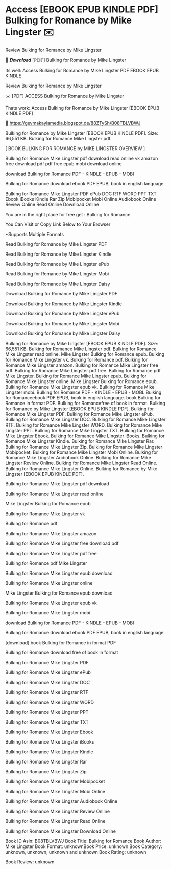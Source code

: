 # Access [EBOOK EPUB KINDLE PDF] Bulking for Romance by  Mike Lingster ✉️
Review Bulking for Romance by Mike Lingster

📨 𝑫𝒐𝒘𝒏𝒍𝒐𝒂𝒅 [ℙ𝔻𝔽] Bulking for Romance by Mike Lingster

Its well: Access Bulking for Romance by Mike Lingster PDF EBOOK EPUB KINDLE


Review Bulking for Romance by Mike Lingster

✉️ [PDF] ACCESS Bulking for Romance by Mike Lingster

Thats work: Access Bulking for Romance by Mike Lingster [EBOOK EPUB KINDLE PDF]



🌈 https://gevmakaylamedia.blogspot.de/88ZTySh/B08TBLVBWJ



Bulking for Romance by Mike Lingster [EBOOK EPUB KINDLE PDF]. Size: 66,551 KB. Bulking for Romance Mike Lingster pdf.

[ BOOK BULKING FOR ROMANCE by MIKE LINGSTER OVERVIEW ]

Bulking for Romance Mike Lingster pdf download read online vk amazon free download pdf pdf free epub mobi download online

download Bulking for Romance PDF - KINDLE - EPUB - MOBI

Bulking for Romance download ebook PDF EPUB, book in english language

Bulking for Romance Mike Lingster PDF ePub DOC RTF WORD PPT TXT Ebook iBooks Kindle Rar Zip Mobipocket Mobi Online Audiobook Online Review Online Read Online Download Online

You are in the right place for free get : Bulking for Romance

You Can Visit or Copy Link Below to Your Browser

*Supports Multiple Formats

Read Bulking for Romance by Mike Lingster PDF

Read Bulking for Romance by Mike Lingster Kindle

Read Bulking for Romance by Mike Lingster ePub

Read Bulking for Romance by Mike Lingster Mobi

Read Bulking for Romance by Mike Lingster Daisy

Download Bulking for Romance by Mike Lingster PDF

Download Bulking for Romance by Mike Lingster Kindle

Download Bulking for Romance by Mike Lingster ePub

Download Bulking for Romance by Mike Lingster Mobi

Download Bulking for Romance by Mike Lingster Daisy

Bulking for Romance by Mike Lingster [EBOOK EPUB KINDLE PDF]. Size: 66,551 KB. Bulking for Romance Mike Lingster pdf. Bulking for Romance Mike Lingster read online. Mike Lingster Bulking for Romance epub. Bulking for Romance Mike Lingster vk. Bulking for Romance pdf. Bulking for Romance Mike Lingster amazon. Bulking for Romance Mike Lingster free pdf. Bulking for Romance Mike Lingster pdf free. Bulking for Romance pdf Mike Lingster. Bulking for Romance Mike Lingster epub. Bulking for Romance Mike Lingster online. Mike Lingster Bulking for Romance epub. Bulking for Romance Mike Lingster epub vk. Bulking for Romance Mike Lingster mobi. Bulking for Romance PDF - KINDLE - EPUB - MOBI. Bulking for Romanceebook PDF EPUB, book in english language. book Bulking for Romance in format PDF. Bulking for Romancefree of book in format. Bulking for Romance by Mike Lingster [EBOOK EPUB KINDLE PDF]. Bulking for Romance Mike Lingster PDF. Bulking for Romance Mike Lingster ePub. Bulking for Romance Mike Lingster DOC. Bulking for Romance Mike Lingster RTF. Bulking for Romance Mike Lingster WORD. Bulking for Romance Mike Lingster PPT. Bulking for Romance Mike Lingster TXT. Bulking for Romance Mike Lingster Ebook. Bulking for Romance Mike Lingster iBooks. Bulking for Romance Mike Lingster Kindle. Bulking for Romance Mike Lingster Rar. Bulking for Romance Mike Lingster Zip. Bulking for Romance Mike Lingster Mobipocket. Bulking for Romance Mike Lingster Mobi Online. Bulking for Romance Mike Lingster Audiobook Online. Bulking for Romance Mike Lingster Review Online. Bulking for Romance Mike Lingster Read Online. Bulking for Romance Mike Lingster Online. Bulking for Romance by Mike Lingster [EBOOK EPUB KINDLE PDF].

Bulking for Romance Mike Lingster pdf download

Bulking for Romance Mike Lingster read online

Mike Lingster Bulking for Romance epub

Bulking for Romance Mike Lingster vk

Bulking for Romance pdf

Bulking for Romance Mike Lingster amazon

Bulking for Romance Mike Lingster free download pdf

Bulking for Romance Mike Lingster pdf free

Bulking for Romance pdf Mike Lingster

Bulking for Romance Mike Lingster epub download

Bulking for Romance Mike Lingster online

Mike Lingster Bulking for Romance epub download

Bulking for Romance Mike Lingster epub vk

Bulking for Romance Mike Lingster mobi

download Bulking for Romance PDF - KINDLE - EPUB - MOBI

Bulking for Romance download ebook PDF EPUB, book in english language

[download] book Bulking for Romance in format PDF

Bulking for Romance download free of book in format

Bulking for Romance Mike Lingster PDF

Bulking for Romance Mike Lingster ePub

Bulking for Romance Mike Lingster DOC

Bulking for Romance Mike Lingster RTF

Bulking for Romance Mike Lingster WORD

Bulking for Romance Mike Lingster PPT

Bulking for Romance Mike Lingster TXT

Bulking for Romance Mike Lingster Ebook

Bulking for Romance Mike Lingster iBooks

Bulking for Romance Mike Lingster Kindle

Bulking for Romance Mike Lingster Rar

Bulking for Romance Mike Lingster Zip

Bulking for Romance Mike Lingster Mobipocket

Bulking for Romance Mike Lingster Mobi Online

Bulking for Romance Mike Lingster Audiobook Online

Bulking for Romance Mike Lingster Review Online

Bulking for Romance Mike Lingster Read Online

Bulking for Romance Mike Lingster Download Online

Book ID Asin: B08TBLVBWJ
Book Title: Bulking for Romance
Book Author: Mike Lingster
Book Format: unknownBook Price: unknown
Book Category: unknown, unknown, unknown and unknown
Book Rating: unknown

Book Review: unknown
